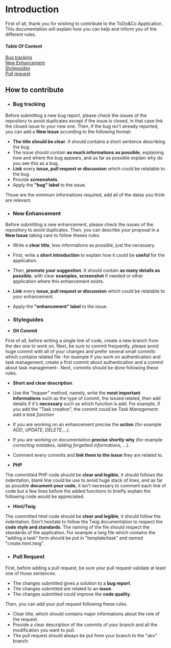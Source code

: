 # Introduction

First of all, thank you for wishing to contribute to the ToDo&Co Application.
This documentation will explain how you can help and inform you of the different rules.

#### Table Of Content
[Bug tracking](#bug-tracking)  
[New Enhancement](#new-enhancement)  
[Styleguides](#styleguides)  
[Pull request](#pull-request)  

## How to contribute
* ### Bug tracking

Before submitting a new bug report, please check the issues of the repository to avoid duplicates except if the issue is closed, in that case link the closed issue to your new one.
Then, if the bug isn't already reported, you can add a **New Issue** according to the following format:

* **The title should be clear**. It should contains a short sentence describing the bug.
* The issue should contain **as much informations as possible**, explaining how and where the bug appears, and as far as possible explain why do you see this as a bug.
* **Link** every **issue, pull request or discussion** which could be relatable to the bug.
* Provide **screenshots**.
* Apply the **"bug" label** to the issue.

Those are the minimum informations required, add all of the datas you think are relevant.

* ### New Enhancement

Before submitting a new enhancement, please check the issues of the repository to avoid duplicates.
Then, you can describe your proposal in a **New Issue** taking care to follow theses rules:

* Write a **clear title**, less informations as possible, just the necessary.
* First, write a **short introduction** to explain how it could be **useful** for the application.
* Then, **promote your suggestion**. It should contain **as many details as possible**, with clear **examples**, **screenshot** if needed or other application where this enhancement exists.
* **Link** every **issue, pull request or discussion** which could be relatable to your enhancement.
* Apply the **"enhancement" label** to the issue.

* ### Styleguides

* **Git Commit**

First of all, before writing a single line of code, create a new branch from the dev one to work on.
Next, be sure to commit frequently, please avoid huge commit with all of your changes and prefer several small commits which contains related file -for example if you work on authentication and task management, create a first commit about authentication and a commit about task management-. Next, commits should be done following these rules.

* **Short and clear description**.
* Use the "hopper" method, namely, write the **most important informations** such as the type of commit, the issued related, then add details if it's **necessary** such as which function is add.
For example, if you add the "Task creation", the commit could be *Task Management: add a task function*
* If you are working on an enhancement precise the **action** (for example *ADD*, *UPDATE*, *DELETE*,...).
* If you are working on documentation **precise shortly why** (for example *correcting mistakes*, *adding forgetted informations*, ...).
* Comment every commits and **link them to the issue** they are related to.

* **PHP**

The committed PHP code should be **clear and legible**, it should follows the indentation, blank line could be use to avoid huge stack of lines, and as far as possible **document your code**, it isn't necessary to comment each line of code but a few lines before the added functions to briefly explain the following code would be appreciated.

* **Html/Twig**

The committed html code should be **clear and legible**, it should follow the indentation. Don't hesitate to follow the Twig documentation to respect the **code style and standards**.
The naming of the file should respect the standards of the application. For example a twig file which contains the "adding a task" form should be put in "template/task" and named "create.html.twig".

* ### Pull Request

First, before adding a pull request, be sure your pull request validate at least one of those sentences.

* The changes submitted gives a solution to a **bug report**.
* The changes submitted are related to an **issue**.
* The changes submitted could improve the **code quality**.

Then, you can add your pull request following these rules.

* Clear title, which should contains major informations about the role of the request.
* Provide a clear description of the commits of your branch and all the modification you want to pull.
* The pull request should always be put from your branch to the "*dev*" branch.
